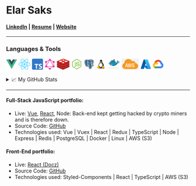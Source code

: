 # Elar Saks 
#### [LinkedIn](http://www.linkedin.com/in/elarsaks/) | [Resume](http://elar-saks.info/) | [Website](http://www.elarsaks.com) 
---
### Languages & Tools
*[<img height="30" src="https://raw.githubusercontent.com/elarsaks/elarsaks/master/images/vue.png">](https://vuejs.org/)
<img height="30" src="https://raw.githubusercontent.com/elarsaks/elarsaks/master/images/react.png">
<img height="30" src="https://raw.githubusercontent.com/elarsaks/elarsaks/master/images/TypeScript.png">
<img height="30" src="https://raw.githubusercontent.com/elarsaks/elarsaks/master/images/graphql.png">
<img height="30" src="https://raw.githubusercontent.com/elarsaks/elarsaks/master/images/redis.png">
<img height="30" src="https://raw.githubusercontent.com/elarsaks/elarsaks/master/images/node.png">
<img height="30" src="https://raw.githubusercontent.com/elarsaks/elarsaks/master/images/Postgres.png">
<img height="30" src="https://raw.githubusercontent.com/elarsaks/elarsaks/master/images/linux.png">
<img height="30" src="https://raw.githubusercontent.com/elarsaks/elarsaks/master/images/docker.png">
<img height="30" src="https://raw.githubusercontent.com/elarsaks/elarsaks/master/images/aws.png">
<img height="30" src="https://raw.githubusercontent.com/elarsaks/elarsaks/master/images/azure.png">
<img height="30" src="https://raw.githubusercontent.com/elarsaks/elarsaks/master/images/gcp.png">*

<details>
  <summary>📈 My GitHub Stats</summary> 
  <br />
  <a href="https://github.com/thealmarques/thealmarques">
    <img align="center" src="https://github-readme-stats.vercel.app/api/top-langs/?username=elarsaks&hide=swift,objective-c&title_color=ffffff&text_color=c9cacc&icon_color=2bbc8a&bg_color=1d1f21" />
  </a>
</details>

---

#### Full-Stack JavaScript portfolio:
* Live: [Vue](http://javascript-portfolio-vue-client.s3-website.eu-north-1.amazonaws.com), [React](http://javascript-portfolio-react-client.s3-website.eu-north-1.amazonaws.com), Node: Back-end kept getting hacked by crypto miners and is therefore down.
* Source Code: [GitHub]( http://github.com/elarsaks/JavaScript-Portfolio)  
* Technologies used: Vue | Vuex | React | Redux | TypeScript | Node | Express | Redis | PostgreSQL | Docker | Linux | AWS (S3)


#### Front-End portfolio:
* Live: [React (Docz)](http://playing-cards-tree.s3-website.eu-north-1.amazonaws.com/)
* Source Code: [GitHub](https://github.com/elarsaks/Front-end-portfolio)  
* Technologies used: Styled-Components | React | TypeScript | AWS (S3)




